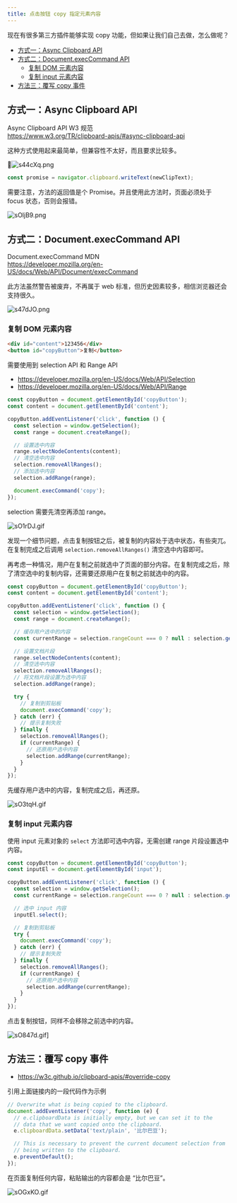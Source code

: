 ```yaml
---
title: 点击按钮 copy 指定元素内容
---
```


现在有很多第三方插件能够实现 copy 功能，但如果让我们自己去做，怎么做呢？

- [方式一：Async Clipboard API](#方式一async-clipboard-api)
- [方式二：Document.execCommand API](#方式二documentexeccommand-api)
  - [复制 DOM 元素内容](#复制-dom-元素内容)
  - [复制 input 元素内容](#复制-input-元素内容)
- [方法三：覆写 copy 事件](#方法三覆写-copy-事件)

## 方式一：Async Clipboard API

Async Clipboard API W3 规范  
<https://www.w3.org/TR/clipboard-apis/#async-clipboard-api>

这种方式使用起来最简单，但兼容性不太好，而且要求比较多。

![s44cXq.png](https://s3.ax1x.com/2021/01/21/s44cXq.png)

```js
const promise = navigator.clipboard.writeText(newClipText);
```

需要注意，方法的返回值是个 Promise。并且使用此方法时，页面必须处于 focus 状态，否则会报错。

![sOljB9.png](https://s3.ax1x.com/2021/01/25/sOljB9.png)

## 方式二：Document.execCommand API

Document.execCommand MDN  
https://developer.mozilla.org/en-US/docs/Web/API/Document/execCommand

此方法虽然警告被废弃，不再属于 web 标准，但历史因素较多，相信浏览器还会支持很久。

![s47dJO.png](https://s3.ax1x.com/2021/01/21/s47dJO.png)

### 复制 DOM 元素内容

```html
<div id="content">123456</div>
<button id="copyButton">复制</button>
```

需要使用到 selection API 和 Range API

- <https://developer.mozilla.org/en-US/docs/Web/API/Selection>
- <https://developer.mozilla.org/en-US/docs/Web/API/Range>

```js
const copyButton = document.getElementById('copyButton');
const content = document.getElementById('content');

copyButton.addEventListener('click', function () {
  const selection = window.getSelection();
  const range = document.createRange();

  // 设置选中内容
  range.selectNodeContents(content);
  // 清空选中内容
  selection.removeAllRanges();
  // 添加选中内容
  selection.addRange(range);

  document.execCommand('copy');
});
```

selection 需要先清空再添加 range。

![sO1rDJ.gif](https://s3.ax1x.com/2021/01/25/sO1rDJ.gif)

发现一个细节问题，点击复制按钮之后，被复制的内容处于选中状态，有些突兀。  
在复制完成之后调用 `selection.removeAllRanges()` 清空选中内容即可。

再考虑一种情况，用户在复制之前就选中了页面的部分内容。在复制完成之后，除了清空选中的复制内容，还需要还原用户在复制之前就选中的内容。

```js
const copyButton = document.getElementById('copyButton');
const content = document.getElementById('content');

copyButton.addEventListener('click', function () {
  const selection = window.getSelection();
  const range = document.createRange();

  // 缓存用户选中的内容
  const currentRange = selection.rangeCount === 0 ? null : selection.getRangeAt(0);

  // 设置文档片段
  range.selectNodeContents(content);
  // 清空选中内容
  selection.removeAllRanges();
  // 将文档片段设置为选中内容
  selection.addRange(range);

  try {
    // 复制到剪贴板
    document.execCommand('copy');
  } catch (err) {
    // 提示复制失败
  } finally {
    selection.removeAllRanges();
    if (currentRange) {
      // 还原用户选中内容
      selection.addRange(currentRange);
    }
  }
});
```

先缓存用户选中的内容，复制完成之后，再还原。

![sO3tqH.gif](https://s3.ax1x.com/2021/01/25/sO3tqH.gif)

### 复制 input 元素内容

使用 input 元素对象的 `select` 方法即可选中内容，无需创建 range 片段设置选中内容。

```js
const copyButton = document.getElementById('copyButton');
const inputEl = document.getElementById('input');

copyButton.addEventListener('click', function () {
  const selection = window.getSelection();
  const currentRange = selection.rangeCount === 0 ? null : selection.getRangeAt(0);

  // 选中 input 内容
  inputEl.select();

  // 复制到剪贴板
  try {
    document.execCommand('copy');
  } catch (err) {
    // 提示复制失败
  } finally {
    selection.removeAllRanges();
    if (currentRange) {
      // 还原用户选中内容
      selection.addRange(currentRange);
    }
  }
});
```

点击复制按钮，同样不会移除之前选中的内容。

![sO847d.gif](https://s3.ax1x.com/2021/01/25/sO847d.gif)]

## 方法三：覆写 copy 事件

- <https://w3c.github.io/clipboard-apis/#override-copy>

引用上面链接内的一段代码作为示例

```js
// Overwrite what is being copied to the clipboard.
document.addEventListener('copy', function (e) {
  // e.clipboardData is initially empty, but we can set it to the
  // data that we want copied onto the clipboard.
  e.clipboardData.setData('text/plain', '比尔巴豆');

  // This is necessary to prevent the current document selection from
  // being written to the clipboard.
  e.preventDefault();
});
```

在页面复制任何内容，粘贴输出的内容都会是 “比尔巴豆”。

![sOGxKO.gif](https://s3.ax1x.com/2021/01/25/sOGxKO.gif)
